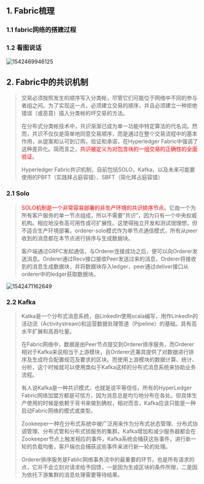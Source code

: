 ﻿
## 1. Fabric梳理

### 1.1 fabric网络的搭建过程

### 1.2 看图说话

![1542469946125](assets/13024096-92fd788e119a3522.png)

## 2. Fabric中的共识机制

> 交易必须按照发生的顺序写入分类帐，尽管它们可能位于网络中不同的参与者组之间。为了实现这一点，必须建立交易的顺序，并且必须建立一种拒绝错误（或恶意）插入分类帐的坏交易的方法。
>
> 在分布式分类帐技术中，共识渐渐已成为单一功能中特定算法的代名词。然而，共识不仅仅是简单地同意交易顺序，而是通过在整个交易流程中的基本作用，从提案和认可到订购，验证和承诺，在Hyperledger Fabric中强调了这种差异化。简而言之，<font color="red">共识被定义为对包含块的一组交易的正确性的全面验证</font>。
>
> Hyperledger Fabric共识机制，目前包括SOLO，Kafka，以及未来可能要使用的PBFT（实践拜占庭容错）、SBFT（简化拜占庭容错）

### 2.1 Solo

> <font color="red">SOLO机制是一个非常容易部署的非生产环境的共识排序节点</font>。它由一个为所有客户服务的单一节点组成，所以不需要“共识”，因为只有一个中央权威机构。相应地没有高可用性或可扩展性。这使得独立开发和测试很理想，但不适合生产环境部署。orderer-solo模式作为单节点通信模式，所有从peer收到的消息都在本节点进行排序与生成数据块。
>
> 客户端通过GRPC发起通信，与Orderer连接成功之后，便可以向Orderer发送消息。Orderer通过Recv接口接收Peer发送过来的消息，Orderer将接收到的消息生成数据块，并将数据块存入ledger，peer通过deliver接口从orderer中的ledger获取数据块。

![1542471162649](assets/1542471162649.png)



### 2.2 Kafka

> Katka是一个分布式消息系统，由LinkedIn使用scala编写，用作LinkedIn的活动流（Activitystream)和运营数据处理管道（Pipeline）的基础。具有高水平扩展和高吞吐量。
>
> 在Fabric网络中，数据是由Peer节点提交到Orderer排序服务，而Orderer相对于Kafka来说相当于上游模块，且Orderer还兼具提供了对数据进行排序及生成符合配置规范及要求的区块。而使用上游模块的数据计算、统计、分析，这个时候就可以使用类似于Kafka这样的分布式消息系统来协助业务流程。
>
> 有人说Kafka是一种共识模式，也就是说平等信任，所有的HyperLedger Fabric网络加盟方都是可信方，因为消息总是均匀地分布在各处。但具体生产使用的时候是依赖于背书来做到确权，相对而言，Kafka应该只能是一种启动Fabric网络的模式或类型。
>
> Zookeeper一种在分布式系统中被广泛用来作为分布式状态管理、分布式协调管理、分布式管和分布式锁服务的集群。Kafka增加和减少服务器都会在Zookeeper节点上触发相应的事件，Kafka系统会捕获这些事件，进行新一轮的负载均衡，客户端也会捕获这些事件来进行新一轮的处理。
>
> Orderer排序服务是Fablic网络事务流中的最重要的环节，也是所有请求的点，它并不会立刻对请求给予回馈，一是因为生成区块的条件所限，二是因为依托下游集群的消息处理需要等待结果。

 
